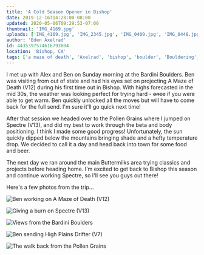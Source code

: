 ```yaml
---
title: 'A Cold Season Opener in Bishop'
date: 2019-12-16T14:28:00-08:00
updated: 2020-05-06T09:29:53-07:00
thumbnail: 'IMG_4169.jpg'
uploads: ['IMG_4169.jpg', 'IMG_2345.jpg', 'IMG_0409.jpg', 'IMG_0448.jpg', 'IMG_0412.jpg']
author: 'Eden Axelrad'
id: 4435397574616793804
location: 'Bishop, CA'
tags: ['a maze of death', 'Axelrad', 'bishop', 'boulder', 'Bouldering', 'buttermilks', 'Climbing']
---
```


I met up with Alex and Ben on Sunday morning at the Bardini Boulders. Ben was visiting from out of state and had his eyes set on projecting A Maze of Death (V12) during his first time out in Bishop. With highs forecasted in the mid 30s, the weather was looking perfect for trying hard - ~~once~~ if you were able to get warm. Ben quickly unlocked all the moves but will have to come back for the full send. I'm sure it'll go quick next time!

After that session we headed over to the Pollen Grains where I jumped on Spectre (V13), and did my best to work through the beta and body positioning. I think I made some good progress! Unfortunately, the sun quickly dipped below the mountains bringing shade and a hefty temperature drop. We decided to call it a day and head back into town for some food and beer.

The next day we ran around the main Buttermilks area trying classics and projects before heading home. I'm excited to get back to Bishop this season and continue working Spectre, so I'll see you guys out there!

Here's a few photos from the trip...

![Ben working on A Maze of Death (V12)](uploads/IMG_4169.jpg)

![Giving a burn on Spectre (V13)](uploads/IMG_2345.jpg)

![Views from the Bardini Boulders](uploads/IMG_0409.jpg)

![Ben sending High Plains Drifter (V7)](uploads/IMG_0448.jpg)

![The walk back from the Pollen Grains](uploads/IMG_0412.jpg)
